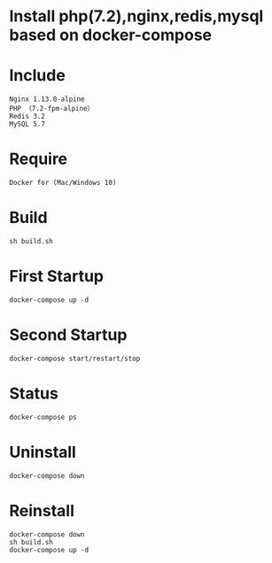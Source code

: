# Install php(7.2),nginx,redis,mysql based on docker-compose

# Include
```
Nginx 1.13.0-alpine
PHP （7.2-fpm-alpine）
Redis 3.2
MySQL 5.7
```

# Require

```
Docker for (Mac/Windows 10)
```

# Build

```
sh build.sh
```

# First Startup

```
docker-compose up -d
```

# Second Startup

```
docker-compose start/restart/stop
```

# Status

```
docker-compose ps
```

# Uninstall

```
docker-compose down
```

# Reinstall

```
docker-compose down
sh build.sh
docker-compose up -d
```
